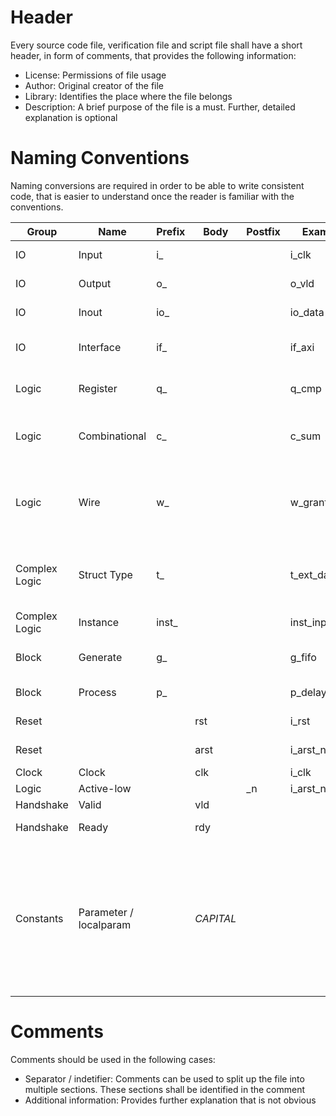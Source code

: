 # Header
Every source code file, verification file and script file shall have a short header, in form of comments, that provides the following information:
- License: Permissions of file usage
- Author: Original creator of the file
- Library: Identifies the place where the file belongs
- Description: A brief purpose of the file is a must. Further, detailed explanation is optional
# Naming Conventions
Naming conversions are required in order to be able to write consistent code, that is easier to understand once the reader is familiar with the conventions.

| Group         | Name                   | Prefix | Body      | Postfix | Example         | Description                                                                                                             |
| ------------- | ---------------------- | ------ | --------- | ------- | --------------- | ----------------------------------------------------------------------------------------------------------------------- |
| IO            | Input                  | i_     |           |         | i_clk           | Input of a module                                                                                                       |
| IO            | Output                 | o_     |           |         | o_vld           | Output of a module                                                                                                      |
| IO            | Inout                  | io_    |           |         | io_data         | Inout of a module                                                                                                       |
| IO            | Interface              | if_    |           |         | if_axi          | Can be also used inside module                                                                                          |
| Logic         | Register               | q_     |           |         | q_cmp           | Register output inside a module                                                                                         |
| Logic         | Combinational          | c_     |           |         | c_sum           | Uncertain or mixed signals shall also use this                                                                          |
| Logic         | Wire                   | w_     |           |         | w_grant         | Signal is directly connected to something with no logic in between                                                      |
| Complex Logic | Struct Type            | t_     |           |         | t_ext_data      | The name of the defined struct, not the declared signal                                                                 |
| Complex Logic | Instance               | inst_  |           |         | inst_input_fifo | Instantiated module                                                                                                     |
| Block         | Generate               | g_     |           |         | g_fifo          | Labels inside a generate block                                                                                          |
| Block         | Process                | p_     |           |         | p_delay         | Labels of an always block                                                                                               |
| Reset         |                        |        | rst       |         | i_rst           | Synhronous reset                                                                                                        |
| Reset         |                        |        | arst      |         | i_arst_n        | Asynchronous reset                                                                                                      |
| Clock         | Clock                  |        | clk       |         | i_clk           | Clock source                                                                                                            |
| Logic         | Active-low             |        |           | \_n     | i_arst_n        |                                                                                                                         |
| Handshake     | Valid                  |        | vld       |         |                 | Ready to send                                                                                                           |
| Handshake     | Ready                  |        | rdy       |         |                 | Ready to receive                                                                                                        |
| Constants     | Parameter / localparam |        | *CAPITAL* |         |                 | Parameters and localparams are considered as constants from the module's perspective. They shall be written in capital. |
# Comments
Comments should be used in the following cases:
- Separator / indetifier: Comments can be used to split up the file into multiple sections. These sections shall be identified in the comment
- Additional information: Provides further explanation that is not obvious
